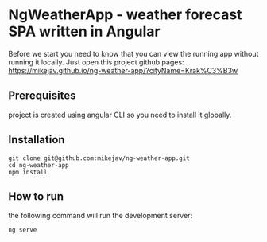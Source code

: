 # NgWeatherApp - weather forecast SPA written in Angular

Before we start you need to know that you can view the running app without running it locally.
Just open this project github pages:
https://mikejav.github.io/ng-weather-app/?cityName=Krak%C3%B3w

## Prerequisites
project is created using angular CLI so you need to install it globally.

## Installation
```shell
git clone git@github.com:mikejav/ng-weather-app.git
cd ng-weather-app
npm install
```

## How to run
the following command will run the development server:
```shell
ng serve
```
